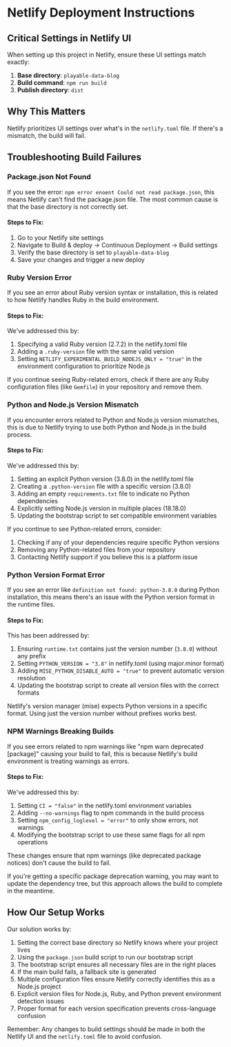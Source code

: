 # Netlify Deployment Instructions

## Critical Settings in Netlify UI

When setting up this project in Netlify, ensure these UI settings match exactly:

1. **Base directory**: `playable-data-blog`
2. **Build command**: `npm run build`
3. **Publish directory**: `dist`

## Why This Matters

Netlify prioritizes UI settings over what's in the `netlify.toml` file. If there's a mismatch, the build will fail.

## Troubleshooting Build Failures

### Package.json Not Found

If you see the error: `npm error enoent Could not read package.json`, this means Netlify can't find the package.json file. The most common cause is that the base directory is not correctly set.

#### Steps to Fix:

1. Go to your Netlify site settings
2. Navigate to Build & deploy → Continuous Deployment → Build settings
3. Verify the base directory is set to `playable-data-blog`
4. Save your changes and trigger a new deploy

### Ruby Version Error

If you see an error about Ruby version syntax or installation, this is related to how Netlify handles Ruby in the build environment.

#### Steps to Fix:

We've addressed this by:
1. Specifying a valid Ruby version (2.7.2) in the netlify.toml file
2. Adding a `.ruby-version` file with the same valid version
3. Setting `NETLIFY_EXPERIMENTAL_BUILD_NODEJS_ONLY = "true"` in the environment configuration to prioritize Node.js

If you continue seeing Ruby-related errors, check if there are any Ruby configuration files (like `Gemfile`) in your repository and remove them.

### Python and Node.js Version Mismatch

If you encounter errors related to Python and Node.js version mismatches, this is due to Netlify trying to use both Python and Node.js in the build process.

#### Steps to Fix:

We've addressed this by:
1. Setting an explicit Python version (3.8.0) in the netlify.toml file
2. Creating a `.python-version` file with a specific version (3.8.0)
3. Adding an empty `requirements.txt` file to indicate no Python dependencies
4. Explicitly setting Node.js version in multiple places (18.18.0)
5. Updating the bootstrap script to set compatible environment variables

If you continue to see Python-related errors, consider:
1. Checking if any of your dependencies require specific Python versions
2. Removing any Python-related files from your repository
3. Contacting Netlify support if you believe this is a platform issue

### Python Version Format Error

If you see an error like `definition not found: python-3.8.0` during Python installation, this means there's an issue with the Python version format in the runtime files.

#### Steps to Fix:

This has been addressed by:
1. Ensuring `runtime.txt` contains just the version number (`3.8.0`) without any prefix
2. Setting `PYTHON_VERSION = "3.8"` in netlify.toml (using major.minor format)
3. Adding `MISE_PYTHON_DISABLE_AUTO = "true"` to prevent automatic version resolution
4. Updating the bootstrap script to create all version files with the correct formats

Netlify's version manager (mise) expects Python versions in a specific format. Using just the version number without prefixes works best.

### NPM Warnings Breaking Builds

If you see errors related to npm warnings like "npm warn deprecated [package]" causing your build to fail, this is because Netlify's build environment is treating warnings as errors.

#### Steps to Fix:

We've addressed this by:
1. Setting `CI = "false"` in the netlify.toml environment variables
2. Adding `--no-warnings` flag to npm commands in the build process
3. Setting `npm_config_loglevel = "error"` to only show errors, not warnings
4. Modifying the bootstrap script to use these same flags for all npm operations

These changes ensure that npm warnings (like deprecated package notices) don't cause the build to fail.

If you're getting a specific package deprecation warning, you may want to update the dependency tree, but this approach allows the build to complete in the meantime.

## How Our Setup Works

Our solution works by:

1. Setting the correct base directory so Netlify knows where your project lives
2. Using the `package.json` build script to run our bootstrap script
3. The bootstrap script ensures all necessary files are in the right places
4. If the main build fails, a fallback site is generated
5. Multiple configuration files ensure Netlify correctly identifies this as a Node.js project
6. Explicit version files for Node.js, Ruby, and Python prevent environment detection issues
7. Proper format for each version specification prevents cross-language confusion

Remember: Any changes to build settings should be made in both the Netlify UI and the `netlify.toml` file to avoid confusion. 